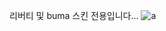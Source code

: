리버티 및 buma 스킨 전용입니다...
![a](https://cdn.discordapp.com/attachments/675264839094108161/801965551978807316/unknown.png)
